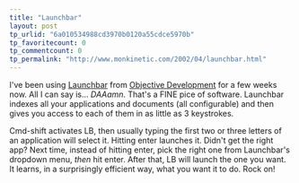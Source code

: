 ```yaml
---
title: "Launchbar"
layout: post
tp_urlid: "6a010534988cd3970b0120a55cdce5970b"
tp_favoritecount: 0
tp_commentcount: 0
tp_permalink: "http://www.monkinetic.com/2002/04/launchbar.html"
---
```

I&#39;ve been using <a href="http://www.obdev.at/products/launchbar/index.html">Launchbar</a>  from <a href="http://www.obdev.at/">Objective Development</a> for a few weeks now. All I can say is... *DAAamn*. That&#39;s a FINE pice of software. Launchbar indexes all your applications and documents (all configurable) and then gives you access to each of them in as little as 3 keystrokes.

Cmd-shift activates LB, then usually typing the first two or three letters of an application will select it. Hitting enter launches it. Didn&#39;t get the right app? Next time, instead of hitting enter, pick the right one from Launchbar&#39;s dropdown menu, *then* hit enter. After that, LB will launch the one you want. It learns, in a surprisingly efficient way, what you want it to do. Rock on!
